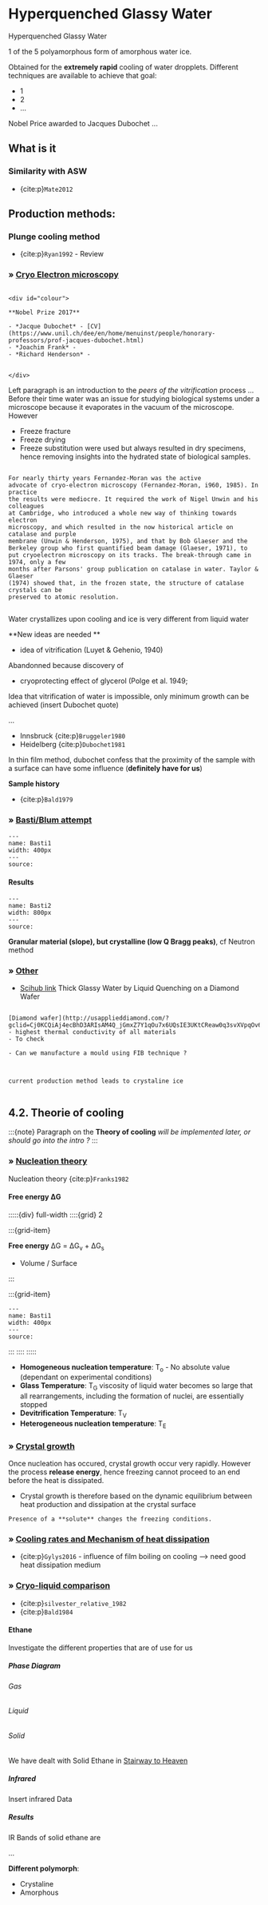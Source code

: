 # Hyperquenched Glassy Water

Hyperquenched Glassy Water

1 of the 5 polyamorphous form of amorphous water ice.

Obtained for the **extremely rapid** cooling of water dropplets. Different techniques are available to achieve that goal:
- 1
- 2
- ...

Nobel Price awarded to Jacques Dubochet ...


## What is it

### Similarity with ASW

- {cite:p}`Mate2012`


## Production methods:

### Plunge cooling method

- {cite:p}`Ryan1992` - Review

### <strong>&#187;  <u>  Cryo Electron microscopy </u></strong> 

```{margin} 

<div id="colour">

**Nobel Prize 2017**

- *Jacque Dubochet* - [CV](https://www.unil.ch/dee/en/home/menuinst/people/honorary-professors/prof-jacques-dubochet.html)
- *Joachim Frank* - 
- *Richard Henderson* -


</div>

```

Left paragraph is an introduction to the *peers of the vitrification* process ... Before their time water was an issue for studying biological systems under a microscope because it evaporates in the vacuum of the
microscope. However 
- Freeze fracture 
- Freeze drying 
- Freeze substitution
were used but always resulted in dry specimens, hence removing insights into the hydrated state of biological samples.

```{note}

For nearly thirty years Fernandez-Moran was the active
advocate of cryo-electron microscopy (Fernandez-Moran, i960, 1985). In practice
the results were mediocre. It required the work of Nigel Unwin and his colleagues
at Cambridge, who introduced a whole new way of thinking towards electron
microscopy, and which resulted in the now historical article on catalase and purple
membrane (Unwin & Henderson, 1975), and that by Bob Glaeser and the
Berkeley group who first quantified beam damage (Glaeser, 1971), to put cryoelectron microscopy on its tracks. The break-through came in 1974, only a few
months after Parsons' group publication on catalase in water. Taylor & Glaeser
(1974) showed that, in the frozen state, the structure of catalase crystals can be
preserved to atomic resolution.


```


<p class="emphase">Water crystallizes upon cooling and ice is very different from liquid water</p>

**New ideas are needed **

- idea of vitrification (Luyet & Gehenio, 1940)

Abandonned because discovery of

- cryoprotecting effect of glycerol (Polge et al. 1949;

Idea that vitrification of water is impossible, only minimum growth can be achieved (insert Dubochet quote)

...

- Innsbruck {cite:p}`Bruggeler1980`
- Heidelberg {cite:p}`Dubochet1981`

In thin film method, dubochet confess that the proximity of the sample with a surface can have some influence (**definitely have for us**)

**Sample history**

- {cite:p}`Bald1979`

### <strong>&#187;  <u>  Basti/Blum attempt </u></strong> 




```{figure} Docs/Bastimethode.jpg
---
name: Basti1
width: 400px
---
source: 
```

#### <strong> Results </strong>

```{figure} Docs/SabISISplot.png
---
name: Basti2
width: 800px
---
source: 
```

**Granular material (slope), but crystalline (low Q Bragg peaks)**, cf Neutron method

### <strong>&#187;  <u> Other </u></strong> 
 


- [Scihub link](https://sci-hub.ru/10.1021/jp012868x) Thick Glassy Water by Liquid Quenching on a Diamond Wafer



```{admonition} Question Giulia

[Diamond wafer](http://usapplieddiamond.com/?gclid=Cj0KCQiAj4ecBhD3ARIsAM4Q_jGmxZ7Y1qOu7x6UQsIE3UKtCReaw0q3svXVpqOv6eS_rKw3O2fCvkoaAn9eEALw_wcB) - highest thermal conductivity of all materials
- To check

- Can we manufacture a mould using FIB technique ? 


```


```{note}

current production method leads to crystaline ice


```

## 4.2. Theorie of cooling

:::{note}
Paragraph on the **Theory of cooling** _will be implemented later, or should go into the intro ?_
:::

### <strong>&#187;  <u>Nucleation theory </u></strong>


Nucleation theory {cite:p}`Franks1982`

#### <strong>Free energy &Delta;G </strong>

:::::{div} full-width
::::{grid} 2

:::{grid-item}

**Free energy** &Delta;G = &Delta;G<sub>v</sub> + &Delta;G<sub>s</sub>

- Volume / Surface

:::

:::{grid-item}

```{figure} Docs/Nucleation1.png
---
name: Basti1
width: 400px
---
source: 
```

:::
::::
:::::

- **Homogeneous nucleation temperature**: T<sub>o</sub> - No absolute value (dependant on experimental conditions)
- **Glass Temperature**: T<sub>G</sub> viscosity of liquid water becomes so large that all rearrangements, including the formation of nuclei, are essentially stopped
- **Devitrification Temperature**: T<sub>V</sub>
- **Heterogeneous nucleation temperature**: T<sub>E</sub>

### <strong>&#187;  <u>Crystal growth </u></strong>


Once nucleation has occured, crystal growth occur very rapidly. However the process **release energy**, hence freezing cannot proceed to an end before the heat is dissipated.
- Crystal growth is therefore based on the dynamic equilibrium between heat production and dissipation at the crystal surface

```{note}
Presence of a **solute** changes the freezing conditions. 
```

### <strong>&#187;  <u>Cooling rates and Mechanism of heat dissipation </u></strong>

- {cite:p}`Gylys2016` - influence of film boiling on cooling
--> need good heat dissipation medium


### <strong>&#187;  <u> Cryo-liquid comparison </u></strong>

- {cite:p}`silvester_relative_1982`
- {cite:p}`Bald1984`


#### <strong>Ethane</strong>

Investigate the different properties that are of use for us

##### Phase Diagram

###### Gas 

###### Liquid 

###### Solid 

We have dealt with Solid Ethane in [Stairway to Heaven]()

##### Infrared

Insert infrared Data

##### Results

IR Bands of solid ethane are 

...

**Different polymorph**: 
- Crystaline
- Amorphous